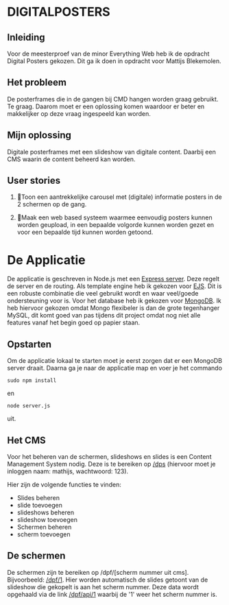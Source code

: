 # DIGITALPOSTERS

## Inleiding

Voor de meesterproef van de minor Everything Web heb ik de opdracht Digital Posters gekozen. Dit ga ik doen in opdracht voor Mattijs Blekemolen.

## Het probleem

De posterframes die in de gangen bij CMD hangen worden graag gebruikt. Te graag. Daarom moet er een oplossing komen waardoor er beter en makkelijker op deze vraag ingespeeld kan worden.

## Mijn oplossing

Digitale posterframes met een slideshow van digitale content. Daarbij een CMS waarin de content beheerd kan worden.

## User stories

1.	Toon een aantrekkelijke carousel met (digitale) informatie posters in de 2 schermen op de gang.2.	Maak een web based systeem waarmee eenvoudig posters kunnen worden geupload, in een bepaalde volgorde kunnen worden gezet en voor een bepaalde tijd kunnen worden getoond.

# De Applicatie

De applicatie is geschreven in Node.js met een [Express server](https://www.npmjs.com/package/express). Deze regelt de server en de routing. Als template engine heb ik gekozen voor [EJS](https://www.npmjs.com/package/ejs). Dit is een robuste combinatie die veel gebruikt wordt en waar veel/goede ondersteuning voor is. Voor het database heb ik gekozen voor [MongoDB](https://mongodb.com). Ik heb hiervoor gekozen omdat Mongo flexibeler is dan de grote tegenhanger MySQL, dit komt goed van pas tijdens dit project omdat nog niet alle features vanaf het begin goed op papier staan.

## Opstarten

Om de applicatie lokaal te starten moet je eerst zorgen dat er een MongoDB server draait. Daarna ga je naar de applicatie map en voer je het commando
```
sudo npm install 
```
en  
```
node server.js
```
uit.

## Het CMS

Voor het beheren van de schermen, slideshows en slides is een Content Management System nodig. Deze is te bereiken op [/dps](http://screens.leandervanbaekel.nl/dps) (hiervoor moet je inloggen naam: mathijs, wachtwoord: 123). 

Hier zijn de volgende functies te vinden:

- Slides beheren
- slide toevoegen
- slideshows beheren
- slideshow toevoegen
- Schermen beheren
- scherm toevoegen

## De schermen

De schermen zijn te bereiken op /dpf/[scherm nummer uit cms]. Bijvoorbeeld: [/dpf/1](http://screens.leandervanbaekel.nl/dpf/1). Hier worden automatisch de slides getoont van de slideshow die gekopelt is aan het scherm nummer. Deze data wordt opgehaald via de link [/dpf/api/1](http://screens.leandervanbaekel.nl/dpf/api/1) waarbij de '1' weer het scherm nummer is.
















